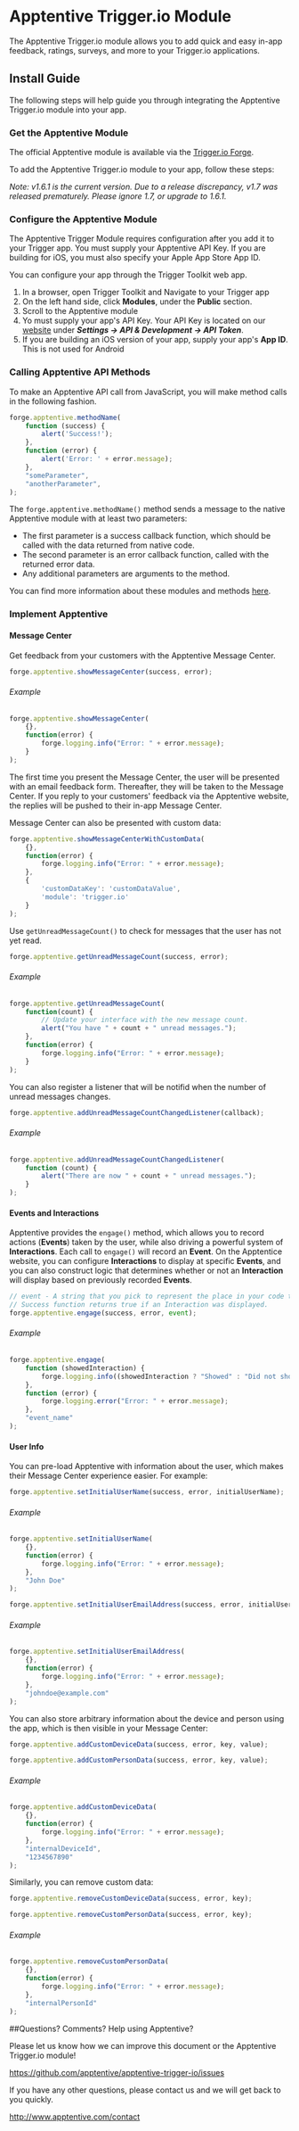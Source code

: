 # Apptentive Trigger.io Module
The Apptentive Trigger.io module allows you to add quick and easy in-app feedback, ratings, surveys, and more to your Trigger.io applications.

## Install Guide
The following steps will help guide you through integrating the Apptentive Trigger.io module into your app.

### Get the Apptentive Module
The official Apptentive module is available via the [Trigger.io Forge](https://trigger.io/modules/apptentive/).

To add the Apptentive Trigger.io module to your app, follow these steps:

*Note: v1.6.1 is the current version. Due to a release discrepancy, v1.7 was released prematurely. Please ignore 1.7, or upgrade to 1.6.1.*

### Configure the Apptentive Module
The Apptentive Trigger Module requires configuration after you add it to your Trigger app. You must supply your Apptentive API Key. If you are building for iOS, you must also specify your Apple App Store App ID.


You can configure your app through the Trigger Toolkit web app.

1. In a browser, open Trigger Toolkit and Navigate to your Trigger app
2. On the left hand side, click **Modules**, under the **Public** section.
3. Scroll to the Apptentive module
4. Yo must supply your app's API Key. Your API Key is located on our [website](https://be.apptentive.com) under _**Settings -> API & Development -> API Token**_.
5. If you are building an iOS version of your app, supply your app's **App ID**. This is not used for Android

### Calling Apptentive API Methods
To make an Apptentive API call from JavaScript, you will make method calls in the following fashion.

```javascript
forge.apptentive.methodName(
    function (success) {
        alert('Success!');
    },
    function (error) {
        alert('Error: ' + error.message);
    },
    "someParameter",
    "anotherParameter",
);
```

The `forge.apptentive.methodName()` method sends a message to the native Apptentive module with at least two parameters:

* The first parameter is a success callback function, which should be called with the data returned from native code.
* The second parameter is an error callback function, called with the returned error data.
* Any additional parameters are arguments to the method.

You can find more information about these modules and methods [here](https://trigger.io/docs/current/api/native_modules/api_methods.html).

### Implement Apptentive

#### Message Center

Get feedback from your customers with the Apptentive Message Center.

```javascript
forge.apptentive.showMessageCenter(success, error);
```

###### Example

```javascript
forge.apptentive.showMessageCenter(
    {},
    function(error) {
        forge.logging.info("Error: " + error.message);
    }
);
```

The first time you present the Message Center, the user will be presented with an email feedback form. Thereafter, they will be taken to the Message Center. If you reply to your customers' feedback via the Apptentive website, the replies will be pushed to their in-app Message Center.

Message Center can also be presented with custom data:

```javascript
forge.apptentive.showMessageCenterWithCustomData(
    {},
    function(error) {
        forge.logging.info("Error: " + error.message);
    },
    {
        'customDataKey': 'customDataValue',
        'module': 'trigger.io'
    }
);
```

Use `getUnreadMessageCount()` to check for messages that the user has not yet read.

```javascript
forge.apptentive.getUnreadMessageCount(success, error);
```

###### Example

```javascript
forge.apptentive.getUnreadMessageCount(
    function(count) {
        // Update your interface with the new message count.
        alert("You have " + count + " unread messages.");
    },
    function(error) {
        forge.logging.info("Error: " + error.message);
    }
);
```

You can also register a listener that will be notifid when the number of unread messages changes.

```javascript
forge.apptentive.addUnreadMessageCountChangedListener(callback);
```

###### Example

```javascript
forge.apptentive.addUnreadMessageCountChangedListener(
    function (count) {
        alert("There are now " + count + " unread messages.");
    }
);
```

#### Events and Interactions

Apptentive provides the `engage()` method, which allows you to record actions (**Events**) taken by the user, while also driving a powerful system of **Interactions**. Each call to `engage()` will record an **Event**. On the Apptentice website, you can configure **Interactions** to display at specific **Events**, and you can also construct logic that determines whether or not an **Interaction** will display based on previously recorded **Events**.

```javascript
// event - A string that you pick to represent the place in your code that you are calling this method from.
// Success function returns true if an Interaction was displayed.
forge.apptentive.engage(success, error, event);
```

###### Example

```javascript
forge.apptentive.engage(
    function (showedInteraction) {
        forge.logging.info((showedInteraction ? "Showed" : "Did not show") + " interaction.");
    },
    function (error) {
        forge.logging.error("Error: " + error.message);
    },
    "event_name"
);
```

#### User Info

You can pre-load Apptentive with information about the user, which makes their Message Center experience easier. For example:

```javascript
forge.apptentive.setInitialUserName(success, error, initialUserName);
```

###### Example

```javascript
forge.apptentive.setInitialUserName(
    {},
    function(error) {
        forge.logging.info("Error: " + error.message);
    },
    "John Doe"
);
```

```javascript
forge.apptentive.setInitialUserEmailAddress(success, error, initialUserEmailAddress);
```

###### Example

```javascript
forge.apptentive.setInitialUserEmailAddress(
    {},
    function(error) {
        forge.logging.info("Error: " + error.message);
    },
    "johndoe@example.com"
);
```

You can also store arbitrary information about the device and person using the app, which is then visible in your Message Center:

```javascript
forge.apptentive.addCustomDeviceData(success, error, key, value);

forge.apptentive.addCustomPersonData(success, error, key, value);
```

###### Example

```javascript
forge.apptentive.addCustomDeviceData(
    {},
    function(error) {
        forge.logging.info("Error: " + error.message);
    },
    "internalDeviceId",
    "1234567890"
);
```

Similarly, you can remove custom data:

```javascript
forge.apptentive.removeCustomDeviceData(success, error, key);

forge.apptentive.removeCustomPersonData(success, error, key);
```

###### Example

```javascript
forge.apptentive.removeCustomPersonData(
    {},
    function(error) {
        forge.logging.info("Error: " + error.message);
    },
    "internalPersonId"
);
```

##Questions? Comments? Help using Apptentive?

Please let us know how we can improve this document or the Apptentive Trigger.io module!

https://github.com/apptentive/apptentive-trigger-io/issues

If you have any other questions, please contact us and we will get back to you quickly.

http://www.apptentive.com/contact
